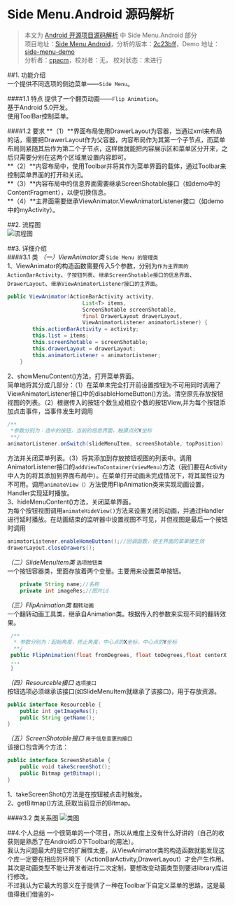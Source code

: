 Side Menu.Android 源码解析
====================================
> 本文为 [Android 开源项目源码解析](https://github.com/aosp-exchange-group/android-open-project-analysis) 中 Side Menu.Android 部分  
> 项目地址：[Side Menu.Android](https://github.com/Yalantis/Side-Menu.Android)，分析的版本：[2c23bff](https://github.com/Yalantis/Side-Menu.Android/commit/2c23bff1dbebb87b3a3291e3f7d629cc0d5efbfa)，Demo 地址：[side-menu-demo](https://github.com/aosp-exchange-group/android-open-project-demo/tree/master/side-menu-demo)    
> 分析者：[cpacm](https://github.com/cpacm)，校对者：无， 校对状态：未进行  

##1. 功能介绍  
一个提供不同选项的侧边菜单——`Side Menu`。

####1.1 特点
提供了一个翻页动画——`Flip Animation`。  
基于Android 5.0开发。  
使用ToolBar控制菜单。  

####1.2 要求
**（1）**界面布局使用DrawerLayout为容器，当通过xml来布局的话，需要把DrawerLayout作为父容器，内容布局作为其第一个子节点，而菜单布局则紧随其后作为第二个子节点，这样做就能把内容展示区和菜单区分开来，之后只需要分别在这两个区域里设置内容即可。  
**（2）**内容布局中，使用Toolbar并将其作为菜单界面的载体，通过Toolbar来控制菜单界面的打开和关闭。  
**（3）**内容布局中的信息界面需要继承ScreenShotable接口（如demo中的ContentFragment），以便切换信息。  
**（4）**主界面需要继承ViewAnimator.ViewAnimatorListener接口（如demo中的myActivity）。
 
##2. 流程图  
![流程图](image/side_menu.jpg "流程图")

##3. 详细介绍  
####3.1 类
*（一）ViewAnimator类* `Side Menu 的管理类`  
1、ViewAnimator的构造函数需要传入5个参数，分别为`作为主界面的ActionBarActivity`、`子按钮列表`、`继承ScreenShotable接口的信息界面`、`DrawerLayout`、`继承ViewAnimatorListener接口的主界面`。  
```java
public ViewAnimator(ActionBarActivity activity,
                        List<T> items,
                        ScreenShotable screenShotable,
                        final DrawerLayout drawerLayout,
                        ViewAnimatorListener animatorListener) {
        this.actionBarActivity = activity;
        this.list = items;
        this.screenShotable = screenShotable;
        this.drawerLayout = drawerLayout;
        this.animatorListener = animatorListener;
    }
```
2、showMenuContent()方法，打开菜单界面。  
简单地将其分成几部分：（1）在菜单未完全打开前设置按钮为不可用同时调用了ViewAnimatorListener接口中的disableHomeButton()方法。清空原先存放按钮视图的列表。（2）根据传入的按钮个数生成相应个数的按钮View,并为每个按钮添加点击事件，当事件发生时调用
```java
/**
 *参数分别为：选中的按钮，当前的信息界面，触摸点的Y坐标
 **/
animatorListener.onSwitch(slideMenuItem, screenShotable, topPosition)
```
方法并关闭菜单列表。（3）将其添加到存放按钮视图的列表中。调用AnimatorListener接口的`addViewToContainer(viewMenu)`方法（我们要在Activity中人为的将其添加到界面布局中）。在菜单打开动画未完成情况下，将其属性设为不可用。调用`animateView（）`方法使用FlipAnimation类来实现动画设置，Handler实现延时播放。  
3、hideMenuContent()方法，关闭菜单界面。  
为每个按钮视图调用`animateHideView()`方法来设置关闭的动画，并通过Handler进行延时播放。在动画结束的监听器中设置视图不可见，并但视图是最后一个按钮时调用
```java
animatorListener.enableHomeButton();//回调函数，使主界面的菜单键生效
drawerLayout.closeDrawers();
```
*（二）SlideMenuItem类* `选项按钮类`   
一个按钮容器类，里面存放着两个变量。主要用来设置菜单按钮。
```java
    private String name;//名称
    private int imageRes;//图片id
```
*（三）FlipAnimation类* `翻转动画`  
一个翻转动画工具类，继承自Animation类。根据传入的参数来实现不同的翻转效果。
```java
 /**
  * 参数分别为：起始角度，终止角度，中心点的X坐标，中心点的Y坐标
  **/
 public FlipAnimation(float fromDegrees, float toDegrees,float centerX, float centerY) {
 ...
 }
```
*（四）Resourceble接口* `选项接口`  
按钮选项必须继承该接口(如SlideMenuItem就继承了该接口)，用于存放资源。
```java
public interface Resourceble {
    public int getImageRes();
    public String getName();
}
```
*（五）ScreenShotable接口* `用于信息变更的接口`   
该接口包含两个方法：
```java
public interface ScreenShotable {
    public void takeScreenShot();
    public Bitmap getBitmap();
}
```
1、takeScreenShot()方法是在按钮被点击时触发。  
2、getBitmap()方法,获取当前显示的Bitmap。  

####3.2 类关系图
![类图](image/side_menu_class.jpg "类图")

##4.个人总结
一个很简单的一个项目，所以从难度上没有什么好讲的（自己的收获则是熟悉了在Android5.0下Toolbar的用法）。  
我认为问题最大的是它的扩展性太差，从ViewAnimator类的构造函数就能发现这个库一定要在相应的环境下（ActionBarActivity,DrawerLayout）才会产生作用。  
其次是动画类型不能让开发者进行二次定制，要想改变动画类型则要进library库进行修改。  
不过我认为它最大的意义在于提供了一种在Toolbar下自定义菜单的思路，这是最值得我们借鉴的~
